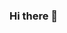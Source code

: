 ### Hi there 👋

<!--
**JamesIsWack/JamesIsWack** is a ✨ _special_ ✨ repository because its `README.md` (this file) appears on your GitHub profile.

Here are some ideas to get you started:

- Currently learning C++ and some PPC64 ASM
- Just tryna get buy in high school, while also coding lol
- Pretty much full time gamer, I love GH and the Skate series
- 14 year old, will be 15 in 5 months (I know, strange seeing someone so young programming)
- Discord: JamesIsWack#8330
- Why are you still here?
